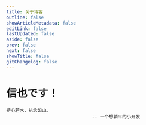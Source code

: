 ```yaml
---
title: 关于博客
outline: false
showArticleMetadata: false
editLink: false
lastUpdated: false
aside: false
prev: false
next: false
showTitle: false
gitChangelog: false
---
```


# 信也<Badge type="tip" text="shinya" class="small"/>です！

```sh:no-line-numbers
持心若水，执念如山。
                                -- 一个想躺平的小开发
```